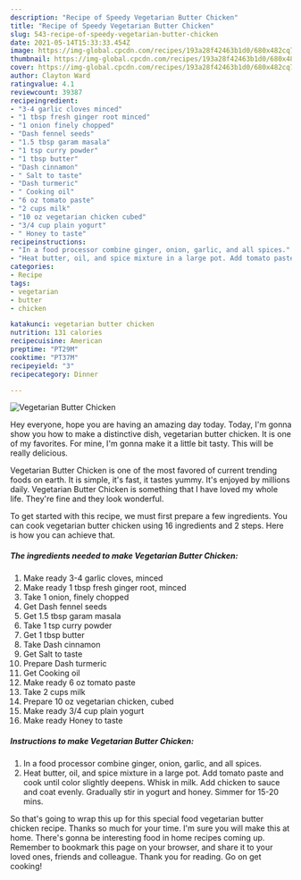 ```yaml
---
description: "Recipe of Speedy Vegetarian Butter Chicken"
title: "Recipe of Speedy Vegetarian Butter Chicken"
slug: 543-recipe-of-speedy-vegetarian-butter-chicken
date: 2021-05-14T15:33:33.454Z
image: https://img-global.cpcdn.com/recipes/193a28f42463b1d0/680x482cq70/vegetarian-butter-chicken-recipe-main-photo.jpg
thumbnail: https://img-global.cpcdn.com/recipes/193a28f42463b1d0/680x482cq70/vegetarian-butter-chicken-recipe-main-photo.jpg
cover: https://img-global.cpcdn.com/recipes/193a28f42463b1d0/680x482cq70/vegetarian-butter-chicken-recipe-main-photo.jpg
author: Clayton Ward
ratingvalue: 4.1
reviewcount: 39387
recipeingredient:
- "3-4 garlic cloves minced"
- "1 tbsp fresh ginger root minced"
- "1 onion finely chopped"
- "Dash fennel seeds"
- "1.5 tbsp garam masala"
- "1 tsp curry powder"
- "1 tbsp butter"
- "Dash cinnamon"
- " Salt to taste"
- "Dash turmeric"
- " Cooking oil"
- "6 oz tomato paste"
- "2 cups milk"
- "10 oz vegetarian chicken cubed"
- "3/4 cup plain yogurt"
- " Honey to taste"
recipeinstructions:
- "In a food processor combine ginger, onion, garlic, and all spices."
- "Heat butter, oil, and spice mixture in a large pot. Add tomato paste and cook until color slightly deepens. Whisk in milk. Add chicken to sauce and coat evenly. Gradually stir in yogurt and honey. Simmer for 15-20 mins."
categories:
- Recipe
tags:
- vegetarian
- butter
- chicken

katakunci: vegetarian butter chicken 
nutrition: 131 calories
recipecuisine: American
preptime: "PT29M"
cooktime: "PT37M"
recipeyield: "3"
recipecategory: Dinner

---
```



![Vegetarian Butter Chicken](https://img-global.cpcdn.com/recipes/193a28f42463b1d0/680x482cq70/vegetarian-butter-chicken-recipe-main-photo.jpg)

Hey everyone, hope you are having an amazing day today. Today, I'm gonna show you how to make a distinctive dish, vegetarian butter chicken. It is one of my favorites. For mine, I'm gonna make it a little bit tasty. This will be really delicious.

Vegetarian Butter Chicken is one of the most favored of current trending foods on earth. It is simple, it's fast, it tastes yummy. It's enjoyed by millions daily. Vegetarian Butter Chicken is something that I have loved my whole life. They're fine and they look wonderful.




To get started with this recipe, we must first prepare a few ingredients. You can cook vegetarian butter chicken using 16 ingredients and 2 steps. Here is how you can achieve that.

<!--inarticleads1-->

##### The ingredients needed to make Vegetarian Butter Chicken:

1. Make ready 3-4 garlic cloves, minced
1. Make ready 1 tbsp fresh ginger root, minced
1. Take 1 onion, finely chopped
1. Get Dash fennel seeds
1. Get 1.5 tbsp garam masala
1. Take 1 tsp curry powder
1. Get 1 tbsp butter
1. Take Dash cinnamon
1. Get  Salt to taste
1. Prepare Dash turmeric
1. Get  Cooking oil
1. Make ready 6 oz tomato paste
1. Take 2 cups milk
1. Prepare 10 oz vegetarian chicken, cubed
1. Make ready 3/4 cup plain yogurt
1. Make ready  Honey to taste




<!--inarticleads2-->

##### Instructions to make Vegetarian Butter Chicken:

1. In a food processor combine ginger, onion, garlic, and all spices.
1. Heat butter, oil, and spice mixture in a large pot. Add tomato paste and cook until color slightly deepens. Whisk in milk. Add chicken to sauce and coat evenly. Gradually stir in yogurt and honey. Simmer for 15-20 mins.




So that's going to wrap this up for this special food vegetarian butter chicken recipe. Thanks so much for your time. I'm sure you will make this at home. There's gonna be interesting food in home recipes coming up. Remember to bookmark this page on your browser, and share it to your loved ones, friends and colleague. Thank you for reading. Go on get cooking!
